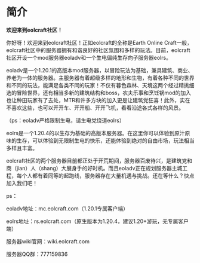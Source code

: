 # 简介

**欢迎来到eolcraft社区！**

你好呀！欢迎来到eolcraft社区！正如eolcraft的全称是Earth Online Craft一般，eolcraft社区中的服务器拥有和谐良好的社区氛围和多样的玩法。目前，eolcraft社区开设一个mod服务器eoladv和一个生电偏纯生存向子服务器eolrs。

eoladv是一个1.20.1的高版本mod服务器，以冒险玩法为基础，兼具建筑、商业、养老为一体的服务器。主服务器有着超级多样的地形和生物，有着各种不同的世界和不同的玩法，能满足各类不同的玩家！不仅有暮色森林、天境这两个经过精挑细选的冒险世界，还有相当多新的建筑结构和boss，农夫乐事和烹饪锅mod的加入也让种田玩家有了去处，MTR和许多方块的加入更是让建筑党狂喜！此外，实在不喜欢这些，也可以开开车、开开船、开开飞机，看看沿途各式各样的风景。

（ps：eoladv严格限制生电，请生电党绕道eolrs）

eolrs是一个1.20.4的以生存为基础的高版本服务器。在这里你可以体验到原汁原味的生存，可以体验到无限制生电的快乐，还能体验到绝对的自由市场，玩法相当多样且丰富。

eolcraft社区的两个服务器目前都正处于开荒期间，服务器百废待兴，是建筑党和商（jian）人（shang）大展身手的好时机。而且eoladv正在规划服务器主城工程，每个人都有着同等的起跑线，服务器存在大量机遇与挑战。还在等什么？快点加入我们吧！

ps：

eoladv地址：mc.eolcraft.com（1.20.1专属客户端）

eolrs地址：rs.eolcraft.com（原生版本为1.20.4，建议1.20+游玩，无专属客户端）

服务器wiki官网：wiki.eolcraft.com

服务器QQ群：777159836
